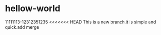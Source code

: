 # hellow-world
11111113-12312351235
<<<<<<< HEAD
This is a new branch.it is simple and quick.add merge
